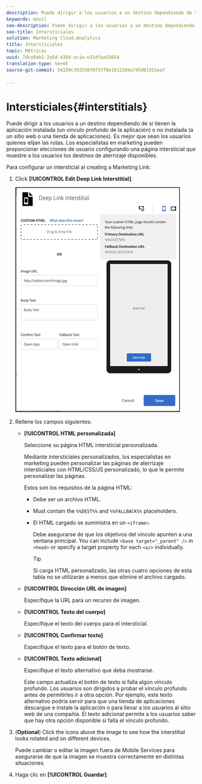 ```yaml
---
description: Puede dirigir a los usuarios a un destino dependiendo de si tienen la aplicación instalada (un vínculo profundo de la aplicación) o no instalada (a un sitio web o una tienda de aplicaciones).
keywords: móvil
seo-description: Puede dirigir a los usuarios a un destino dependiendo de si tienen la aplicación instalada (un vínculo profundo de la aplicación) o no instalada (a un sitio web o una tienda de aplicaciones).
seo-title: Intersticiales
solution: Marketing Cloud,Analytics
title: Intersticiales
topic: Métricas
uuid: 7dce8ab2-2a5d-4384-ac1e-e31dfaa33654
translation-type: tm+mt
source-git-commit: 54150c39325070f37f8e1612204a745d81551ea7

---
```



# Intersticiales{#interstitials}

Puede dirigir a los usuarios a un destino dependiendo de si tienen la aplicación instalada (un vínculo profundo de la aplicación) o no instalada (a un sitio web o una tienda de aplicaciones). Es mejor que sean los usuarios quienes elijan las rutas. Los especialistas en marketing pueden proporcionar elecciones de usuario configurando una página intersticial que muestre a los usuarios los destinos de aterrizaje disponibles.

Para configurar un intersticial al creating a Marketing Link:

1. Click **[!UICONTROL Edit Deep Link Interstitial]**.

   ![Intersticial de vínculo profundo](assets/interstitial2.png)

1. Rellene los campos siguientes:

   * **[!UICONTROL HTML personalizada]**

      Seleccione su página HTML intersticial personalizada.

      Mediante intersticiales personalizados, los especialistas en marketing pueden personalizar las páginas de aterrizaje intersticiales con HTML/CSS/JS personalizado, lo que le permite personalizar las páginas.

      Estos son los requisitos de la página HTML:

      * Debe ser un archivo HTML.
      * Must contain the `%%DEST%%` and `%%FALLBACK%%` placeholders.
      * El HTML cargado se suministra en un `<iframe>`.

         Debe asegurarse de que los objetivos del vínculo apunten a una ventana principal. You can include `<base target="_parent" />` in `<head>` or specify a target property for each `<a/>` individually.

         >[!TIP]
         >
         >Si carga HTML personalizado, las otras cuatro opciones de esta tabla no se utilizarán a menos que elimine el archivo cargado.
   * **[!UICONTROL Dirección URL de imagen]**

      Especifique la URL para un recurso de imagen.

   * **[!UICONTROL Texto del cuerpo]**

      Especifique el texto del cuerpo para el intersticial.

   * **[!UICONTROL Confirmar texto]**

      Especifique el texto para el botón de texto.

   * **[!UICONTROL Texto adicional]**

      Especifique el texto alternativo que deba mostrarse.

      Este campo actualiza el botón de texto si falla algún vínculo profundo. Los usuarios son dirigidos a probar el vínculo profundo antes de permitirles ir a otra opción. Por ejemplo, este texto alternativo podría servir para que una tienda de aplicaciones descargue e instale la aplicación o para llevar a los usuarios al sitio web de una compañía. El texto adicional permite a los usuarios saber que hay otra opción disponible si falla el vínculo profundo.


1. (**Optional**) Click the icons above the image to see how the interstitial looks rotated and on different devices.

   Puede cambiar o editar la imagen fuera de Mobile Services para asegurarse de que la imagen se muestra correctamente en distintas situaciones.
1. Haga clic en **[!UICONTROL Guardar]**.
